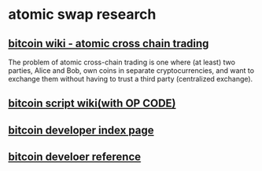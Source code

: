 # atomic swap research 

## [bitcoin wiki - atomic cross chain trading](https://en.bitcoin.it/wiki/Atomic_cross-chain_trading)

The problem of atomic cross-chain trading is one where (at least) two parties, Alice and Bob, own coins in separate cryptocurrencies, and want to exchange them without having to trust a third party (centralized exchange).

## [bitcoin script wiki(with OP CODE)](https://en.bitcoin.it/wiki/Script)

## [bitcoin developer index page](https://bitcoin.org/en/development)

## [bitcoin develoer reference](https://bitcoin.org/en/developer-reference)
